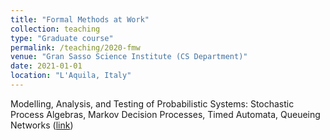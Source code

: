 ```yaml
---
title: "Formal Methods at Work"
collection: teaching
type: "Graduate course"
permalink: /teaching/2020-fmw
venue: "Gran Sasso Science Institute (CS Department)"
date: 2021-01-01
location: "L'Aquila, Italy"
---
```


Modelling, Analysis, and Testing of Probabilistic Systems: Stochastic Process Algebras, Markov Decision Processes, Timed Automata, Queueing Networks ([link](https://sites.google.com/gssi.it/csgssi/ph-d-program/2020-2021?authuser=0))
